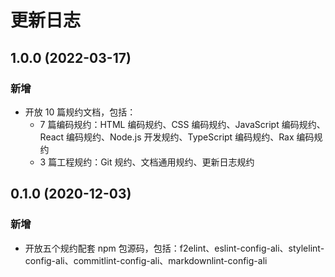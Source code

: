 # 更新日志

## 1.0.0 (2022-03-17)

### 新增

- 开放 10 篇规约文档，包括：
  * 7 篇编码规约：HTML 编码规约、CSS 编码规约、JavaScript 编码规约、React 编码规约、Node.js 开发规约、TypeScript 编码规约、Rax 编码规约
  * 3 篇工程规约：Git 规约、文档通用规约、更新日志规约

## 0.1.0 (2020-12-03)

### 新增

- 开放五个规约配套 npm 包源码，包括：f2elint、eslint-config-ali、stylelint-config-ali、commitlint-config-ali、markdownlint-config-ali
